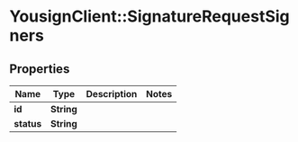 # YousignClient::SignatureRequestSigners

## Properties
Name | Type | Description | Notes
------------ | ------------- | ------------- | -------------
**id** | **String** |  | 
**status** | **String** |  | 

